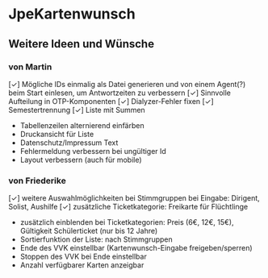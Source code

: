 # JpeKartenwunsch

## Weitere Ideen und Wünsche
### von Martin
[✓] Mögliche IDs einmalig als Datei generieren und von einem Agent(?) beim Start einlesen, um Antwortzeiten zu verbessern
[✓] Sinnvolle Aufteilung in OTP-Komponenten
[✓] Dialyzer-Fehler fixen
[✓] Semestertrennung
[✓] Liste mit Summen
- Tabellenzeilen alternierend einfärben
- Druckansicht für Liste
- Datenschutz/Impressum Text
- Fehlermeldung verbessern bei ungültiger Id
- Layout verbessern (auch für mobile)
### von Friederike
[✓] weitere Auswahlmöglichkeiten bei Stimmgruppen bei Eingabe: Dirigent, Solist, Aushilfe
[✓] zusätzliche Ticketkategorie: Freikarte für Flüchtlinge
- zusätzlich einblenden bei Ticketkategorien: Preis (6€, 12€, 15€), Gültigkeit Schülerticket (nur bis 12 Jahre)
- Sortierfunktion der Liste: nach Stimmgruppen
- Ende des VVK einstellbar (Kartenwunsch-Eingabe freigeben/sperren)
- Stoppen des VVK bei Ende einstellbar
- Anzahl verfügbarer Karten anzeigbar
